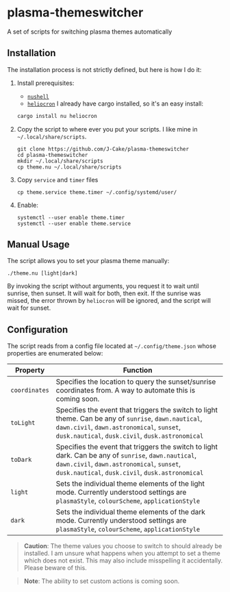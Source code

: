 # plasma-themeswitcher
A set of scripts for switching plasma themes automatically

## Installation

The installation process is not strictly defined, but here is how I do it:

1. Install prerequisites:
    * [`nushell`](https://crates.io/crates/nu)
    * [`heliocron`](https://crates.io/crates/heliocron)
    I already have cargo installed, so it's an easy install:
    ```bash
    cargo install nu heliocron
    ```

2. Copy the script to where ever you put your scripts. I like mine in `~/.local/share/scripts`.
    ```nu
    git clone https://github.com/J-Cake/plasma-themeswitcher
    cd plasma-themeswitcher
    mkdir ~/.local/share/scripts
    cp theme.nu ~/.local/share/scripts
    ```

3. Copy `service` and `timer` files
    ```nu
    cp theme.service theme.timer ~/.config/systemd/user/
    ```

4. Enable:
    ```nu
    systemctl --user enable theme.timer
    systemctl --user enable theme.service
    ```

## Manual Usage

The script allows you to set your plasma theme manually:

```nu
./theme.nu [light|dark]
```

By invoking the script without arguments, you request it to wait until sunrise, then sunset. It will wait for both, then exit. 
If the sunrise was missed, the error thrown by `heliocron` will be ignored, and the script will wait for sunset.

## Configuration

The script reads from a config file located at `~/.config/theme.json` whose properties are enumerated below:

| Property | Function |
| -------- | -------- |
| `coordinates` | Specifies the location to query the sunset/sunrise coordinates from. A way to automate this is coming soon. |
| `toLight` | Specifies the event that triggers the switch to light theme. Can be any of `sunrise`, `dawn.nautical`, `dawn.civil`, `dawn.astronomical`, `sunset`, `dusk.nautical`, `dusk.civil`, `dusk.astronomical` |
| `toDark` | Specifies the event that triggers the switch to light dark. Can be any of `sunrise`, `dawn.nautical`, `dawn.civil`, `dawn.astronomical`, `sunset`, `dusk.nautical`, `dusk.civil`, `dusk.astronomical` |
| `light` | Sets the individual theme elements of the light mode. Currently understood settings are `plasmaStyle`, `colourScheme`, `applicationStyle` |
| `dark` | Sets the individual theme elements of the dark mode. Currently understood settings are `plasmaStyle`, `colourScheme`, `applicationStyle` |

> **Caution**: The theme values you choose to switch to should already be installed. I am unsure what happens when you attempt to set a theme which does not exist. This may also include misspelling it accidentally. Please beware of this. 

> **Note**: The ability to set custom actions is coming soon. 

